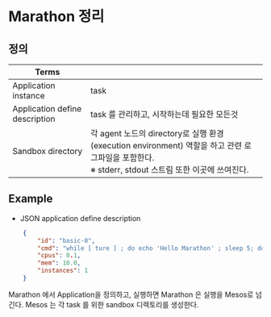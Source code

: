 #  Marathon 정리

## 정의
| Terms |	|
|-------|---|
|Application instance | task |
|Application define description| task 를 관리하고, 시작하는데 필요한 모든것|
|Sandbox directory|	각 agent 노드의 directory로 실행 환경(execution environment) 역할을 하고 관련 로그파일을 포함한다.<br>※ stderr, stdout 스트림 또한 이곳에 쓰여진다.|

## Example
* JSON application define description
``` json
	{
    	"id": "basic-0",
        "cmd": "while [ ture ] ; do echo 'Hello Marathon' ; sleep 5; done",
        "cpus": 0.1,
        "mem": 10.0,
        "instances": 1
    }
```
Marathon 에서 Application을 정의하고, 실행하면 Marathon 은 실행을 Mesos로 넘긴다.
Mesos 는 각 task 를 위한 sandbox 디렉토리를 생성한다.



